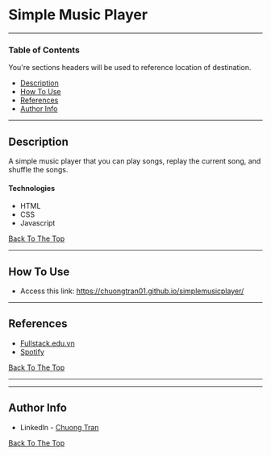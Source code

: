 # Simple Music Player


---

### Table of Contents
You're sections headers will be used to reference location of destination.

- [Description](#description)
- [How To Use](#how-to-use)
- [References](#references)
- [Author Info](#author-info)

---

## Description

A simple music player that you can play songs, replay the current song, and shuffle the songs.

#### Technologies

- HTML
- CSS
- Javascript

[Back To The Top](#Simple-Music-Player)

---

## How To Use
- Access this link: https://chuongtran01.github.io/simplemusicplayer/
---

## References
- [Fullstack.edu.vn](https://fullstack.edu.vn/)
- [Spotify](https://www.spotify.com/us/)

[Back To The Top](#Simple-Music-Player)

---


---

## Author Info

- Linkedln - [Chuong Tran](https://www.linkedin.com/in/chuongtran2001/)

[Back To The Top](#Simple-Music-Player)
